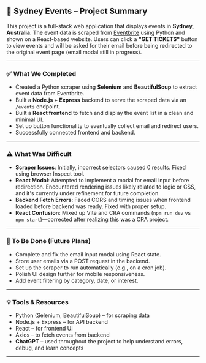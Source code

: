 ## 📝 Sydney Events – Project Summary

This project is a full-stack web application that displays events in **Sydney, Australia**. The event data is scraped from [Eventbrite](https://www.eventbrite.com/) using Python and shown on a React-based website. Users can click a **"GET TICKETS"** button to view events and will be asked for their email before being redirected to the original event page (email modal still in progress).

---

### ✅ What We Completed

* Created a Python scraper using **Selenium** and **BeautifulSoup** to extract event data from Eventbrite.
* Built a **Node.js + Express** backend to serve the scraped data via an `/events` endpoint.
* Built a **React frontend** to fetch and display the event list in a clean and minimal UI.
* Set up button functionality to eventually collect email and redirect users.
* Successfully connected frontend and backend.

---

### ⚠️ What Was Difficult

* **Scraper Issues**: Initially, incorrect selectors caused 0 results. Fixed using browser Inspect tool.
* **React Modal**: Attempted to implement a modal for email input before redirection. Encountered rendering issues likely related to logic or CSS, and it's currently under refinement for future completion.
* **Backend Fetch Errors**: Faced CORS and timing issues when frontend loaded before backend was ready. Fixed with proper setup.
* **React Confusion**: Mixed up Vite and CRA commands (`npm run dev` vs `npm start`)—corrected after realizing this was a CRA project.

---

### 📌 To Be Done (Future Plans)

* Complete and fix the email input modal using React state.
* Store user emails via a POST request in the backend.
* Set up the scraper to run automatically (e.g., on a cron job).
* Polish UI design further for mobile responsiveness.
* Add event filtering by category, date, or interest.

---

### 💡 Tools & Resources

* Python (Selenium, BeautifulSoup) – for scraping data
* Node.js + Express – for API backend
* React – for frontend UI
* Axios – to fetch events from backend
* **ChatGPT** – used throughout the project to help understand errors, debug, and learn concepts

---
